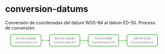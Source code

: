 # conversion-datums
Conversión de coordenadas del datum WGS-84 al datum ED-50.
Proceso de conversión:
![Proceso de conversión](https://raw.githubusercontent.com/FerranCatalan/conversion-datums/master/proceso.png)
